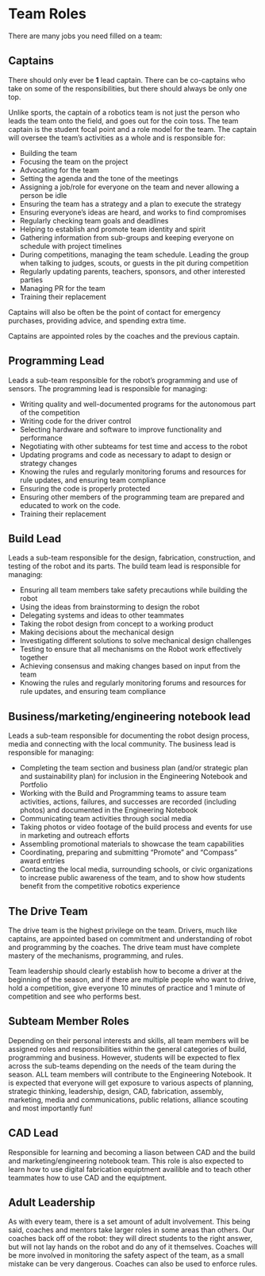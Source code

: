 # Team Roles

There are many jobs you need filled on a team:

## Captains

There should only ever be **1** lead captain. There can be co-captains who take on some of the responsibilities, but there should always be only one top.

Unlike sports, the captain of a robotics team is not just the person who leads the team onto the field, and goes out for the coin toss. The team captain is the student focal point and a role model for the team. The captain will oversee the team’s activities as a whole and is responsible for:

- Building the team
- Focusing the team on the project
- Advocating for the team
- Setting the agenda and the tone of the meetings
- Assigning a job/role for everyone on the team and never allowing a person be idle
- Ensuring the team has a strategy and a plan to execute the strategy
- Ensuring everyone’s ideas are heard, and works to find compromises
- Regularly checking team goals and deadlines
- Helping to establish and promote team identity and spirit
- Gathering information from sub-groups and keeping everyone on schedule with project timelines
- During competitions, managing the team schedule. Leading the group when talking to judges, scouts, or guests in the pit during competition
- Regularly updating parents, teachers, sponsors, and other interested parties
- Managing PR for the team
- Training their replacement

Captains will also be often be the point of contact for emergency purchases, providing advice, and spending extra time.

Captains are appointed roles by the coaches and the previous captain.

## Programming Lead

Leads a sub-team responsible for the robot’s programming and use of sensors. The programming lead is responsible for managing:

- Writing quality and well-documented programs for the autonomous part of the competition
- Writing code for the driver control
- Selecting hardware and software to improve functionality and performance
- Negotiating with other subteams for test time and access to the robot
- Updating programs and code as necessary to adapt to design or strategy changes
- Knowing the rules and regularly monitoring forums and resources for rule updates, and ensuring team compliance
- Ensuring the code is properly protected
- Ensuring other members of the programming team are prepared and educated to work on the code.
- Training their replacement

## Build Lead

Leads a sub-team responsible for the design, fabrication, construction, and testing of the robot and its parts. The build team lead is responsible for managing:

- Ensuring all team members take safety precautions while building the robot
- Using the ideas from brainstorming to design the robot
- Delegating systems and ideas to other teammates
- Taking the robot design from concept to a working product
- Making decisions about the mechanical design
- Investigating different solutions to solve mechanical design challenges
- Testing to ensure that all mechanisms on the Robot work effectively together
- Achieving consensus and making changes based on input from the team
- Knowing the rules and regularly monitoring forums and resources for rule updates, and ensuring team compliance

## Business/marketing/engineering notebook lead

Leads a sub-team responsible for documenting the robot design process, media and connecting with the local community. The business lead is responsible for managing:

- Completing the team section and business plan (and/or strategic plan and sustainability plan) for inclusion in the Engineering Notebook and Portfolio
- Working with the Build and Programming teams to assure team activities, actions, failures, and successes are recorded (including photos) and documented in the Engineering Notebook
- Communicating team activities through social media
- Taking photos or video footage of the build process and events for use in marketing and outreach efforts
- Assembling promotional materials to showcase the team capabilities
- Coordinating, preparing and submitting “Promote” and “Compass” award entries
- Contacting the local media, surrounding schools, or civic organizations to increase public awareness of the team, and to show how students benefit from the competitive robotics experience

## The Drive Team

The drive team is the highest privilege on the team. Drivers, much like captains, are appointed based on commitment and understanding of robot and programming by the coaches. The drive team must have complete mastery of the mechanisms, programming, and rules.

Team leadership should clearly establish how to become a driver at the beginning of the season, and if there are multiple people who want to drive, hold a competition, give everyone 10 minutes of practice and 1 minute of competition and see who performs best.

## Subteam Member Roles

Depending on their personal interests and skills, all team members will be assigned roles and responsibilities within the general categories of build, programming and business. However, students will be expected to flex across the sub-teams depending on the needs of the team during the season. ALL team members will contribute to the Engineering Notebook. It is expected that everyone will get exposure to various aspects of planning, strategic thinking, leadership, design, CAD, fabrication, assembly, marketing, media and communications, public relations, alliance scouting and most importantly fun!

## CAD Lead

Responsible for learning and becoming a liason between CAD and the build and marketing/engineering notebook team. This role is also expected to learn how to use digital fabrication equiptment availible and to teach other teammates how to use CAD and the equiptment.

## Adult Leadership

As with every team, there is a set amount of adult involvement. This being said, coaches and mentors take larger roles in some areas than others. Our coaches back off of the robot: they will direct students to the right answer, but will not lay hands on the robot and do any of it themselves. Coaches will be more involved in monitoring the safety aspect of the team, as a small mistake can be very dangerous. Coaches can also be used to enforce rules.
